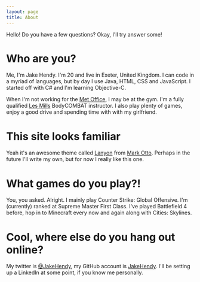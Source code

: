 ```yaml
---
layout: page
title: About
---
```

Hello! Do you have a few questions? Okay, I'll try answer some!

# Who are you?
Me, I'm Jake Hendy. I'm 20 and live in Exeter, United Kingdom. I can code in a myriad of languages,
but by day I use Java, HTML, CSS and JavaScript. I started off with C# and I'm learning Objective-C.

When I'm not working for the [Met Office](http://www.metoffice.gov.uk), I may be at the gym. I'm a fully qualified [Les Mills](http://www.lesmills.com) BodyCOMBAT instructor. I also play plenty of games, enjoy a good drive and spending time with with my girlfriend.

# This site looks familiar
Yeah it's an awesome theme called [Lanyon](http://lanyon.getpoole.com) from [Mark Otto](https://twitter.com/mdo).
Perhaps in the future I'll write my own, but for now I really like this one.

# What games do you play?!
You, you asked. Alright. I mainly play Counter Strike: Global Offensive. I'm (currently) ranked at Supreme Master First Class. I've played Battlefield 4 before, hop in to Minecraft every now and again along with Cities: Skylines.

# Cool, where else do you hang out online?
My twitter is [@JakeHendy](https://twitter.com/JakeHendy), my GitHub
account is [JakeHendy](https://www.github.com/JakeHendy). I'll be setting up a LinkedIn at some point, if you know me personally. 
